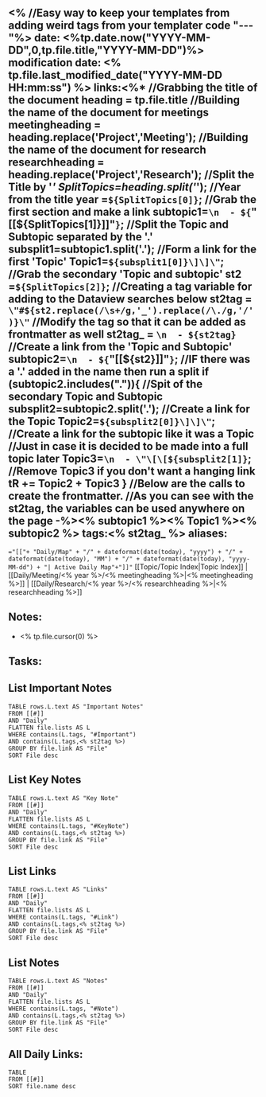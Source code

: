 <%
//Easy way to keep your templates from adding weird tags from your templater code
"---"%>
date: <%tp.date.now("YYYY-MM-DD",0,tp.file.title,"YYYY-MM-DD")%>
modification date: <% tp.file.last_modified_date("YYYY-MM-DD HH:mm:ss") %>
links:<%*
//Grabbing the title of the document
heading = tp.file.title
//Building the name of the document for meetings
meetingheading = heading.replace('Project','Meeting');
//Building the name of the document for research
researchheading = heading.replace('Project','Research');
//Split the Title by '_'
SplitTopics=heading.split('_');
//Year from the title
year =`${SplitTopics[0]}`;
//Grab the first section and make a link
subtopic1=`\n  - ${`\"\[\[${SplitTopics[1]}\]\]\"`}`;
//Split the Topic and Subtopic separated by the '.'
subsplit1=subtopic1.split('.');
//Form a link for the first 'Topic'
Topic1=`${subsplit1[0]}\]\]\"`;
//Grab the secondary 'Topic and subtopic'
st2 =`${SplitTopics[2]}`;
//Creating a tag variable for adding to the Dataview searches below
st2tag = `\"#${st2.replace(/\s+/g,'_').replace(/\./g,'/')}\"`
//Modify the tag so that it can be added as frontmatter as well
st2tag_ = `\n  - ${st2tag}`
//Create a link from the 'Topic and Subtopic'
subtopic2=`\n  - ${`\"\[\[${st2}\]\]\"`}`;
//IF there was a '.' added in the name then run a split
if (subtopic2.includes(".")){
//Spit of the secondary Topic and Subtopic
	subsplit2=subtopic2.split('.');
	//Create a link for the Topic
	Topic2=`${subsplit2[0]}\]\]\"`;
	//Create a link for the subtopic like it was a Topic
	//Just in case it is decided to be made into a full topic later
	Topic3=`\n  - \"\[\[${subsplit2[1]}`;
	//Remove Topic3 if you don't want a hanging link
	tR += Topic2 + Topic3
}
//Below are the calls to create the frontmatter.
//As you can see with the st2tag, the variables can be used anywhere on the page
-%><% subtopic1 %><% Topic1 %><% subtopic2 %>
tags:<% st2tag_ %>
aliases:
---
 `="[["+ "Daily/Map" + "/" + dateformat(date(today), "yyyy") + "/" + dateformat(date(today), "MM") + "/" + dateformat(date(today), "yyyy-MM-dd") + "| Active Daily Map"+"]]"`
[[Topic/Topic Index|Topic Index]] | [[Daily/Meeting/<% year %>/<% meetingheading %>|<% meetingheading %>]] | [[Daily/Research/<% year %>/<% researchheading %>|<% researchheading %>]]
## Notes:
- <% tp.file.cursor(0) %>
## Tasks:


## List Important Notes
```dataview
TABLE rows.L.text AS "Important Notes"
FROM [[#]]
AND "Daily"
FLATTEN file.lists AS L
WHERE contains(L.tags, "#Important")
AND contains(L.tags,<% st2tag %>)
GROUP BY file.link AS "File"
SORT File desc
```
## List Key Notes
```dataview
TABLE rows.L.text AS "Key Note"
FROM [[#]]
AND "Daily"
FLATTEN file.lists AS L
WHERE contains(L.tags, "#KeyNote")
AND contains(L.tags,<% st2tag %>)
GROUP BY file.link AS "File"
SORT File desc
```
## List Links
```dataview
TABLE rows.L.text AS "Links"
FROM [[#]]
AND "Daily"
FLATTEN file.lists AS L
WHERE contains(L.tags, "#Link")
AND contains(L.tags,<% st2tag %>)
GROUP BY file.link AS "File"
SORT File desc
```
## List Notes
```dataview
TABLE rows.L.text AS "Notes"
FROM [[#]]
AND "Daily"
FLATTEN file.lists AS L
WHERE contains(L.tags, "#Note")
AND contains(L.tags,<% st2tag %>)
GROUP BY file.link AS "File"
SORT File desc
```
## All Daily Links:
```dataview
TABLE
FROM [[#]]
SORT file.name desc
```